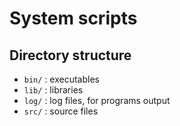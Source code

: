 # System scripts

## Directory structure

* `bin/` : executables
* `lib/` : libraries
* `log/` : log files, for programs output
* `src/` : source files
